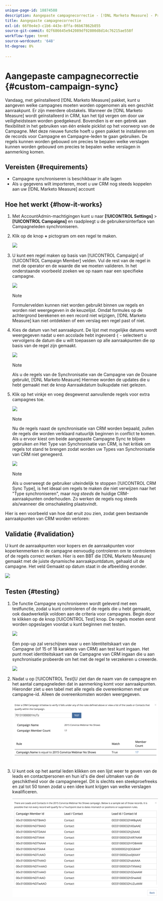 ```yaml
---
unique-page-id: 18874588
description: Aangepaste campagnecorrectie - [!DNL Marketo Measure] - Productdocumentatie
title: Aangepaste campagnecorrectie
exl-id: 66f0e4e3-c1b6-443e-8ffa-06b67862b855
source-git-commit: 02f686645e942089df92800d8d14c76215ae558f
workflow-type: tm+mt
source-wordcount: '648'
ht-degree: 0%

---
```


# Aangepaste campagnecorrectie {#custom-campaign-sync}

Vandaag, met geïnstalleerd [!DNL Marketo Measure] pakket, kunt u aangeven welke campagnes moeten worden opgenomen als een geschikt aanraakpunt. Er zijn meerdere obstakels. Wanneer de [!DNL Marketo Measure] wordt geïnstalleerd in CRM, kan het tijd vergen om door uw veiligheidsteam worden goedgekeurd. Bovendien is er een gebrek aan flexibiliteit in het gebruiken van één enkele picklist op het voorwerp van de Campagne. Met deze nieuwe functie hoeft u geen pakket te installeren om de records voor Campagne en Campagne-leden te gaan gebruiken. De regels kunnen worden gebouwd om precies te bepalen welke verslagen kunnen worden gebouwd om precies te bepalen welke verslagen in aanmerking komen.

## Vereisten {#requirements}

* Campagne synchroniseren is beschikbaar in alle lagen
* Als u gegevens wilt importeren, moet u uw CRM nog steeds koppelen aan uw [!DNL Marketo Measure] account

## Hoe het werkt {#how-it-works}

1. Met AccountAdmin-machtigingen kunt u naar **[!UICONTROL Settings]** > **[!UICONTROL Campaigns]** en raadpleegt u de gebruikersinterface van Campagneleden synchroniseren.
1. Klik op de knop **+** pictogram om een regel te maken.

   ![](assets/1-1.png)

1. U kunt een regel maken op basis van [!UICONTROL Campaign] of [!UICONTROL Campaign Member] velden. Vul de rest van de regel in met de operator en de waarde die we moeten valideren. In het onderstaande voorbeeld zoeken we op naam naar een specifieke campagne.

   ![](assets/2-1.png)

   >[!NOTE]
   >
   >Formulervelden kunnen niet worden gebruikt binnen uw regels en worden niet weergegeven in de keuzelijst. Omdat formules op de achtergrond berekenen en een record niet wijzigen, [!DNL Marketo Measure] kan niet ontdekken of een verslag een regel past of niet.

1. Kies de datum van het aanraakpunt. De lijst met mogelijke datums wordt weergegeven nadat u een accolade hebt ingevoerd `{` - selecteert u vervolgens de datum die u wilt toepassen op alle aanraakpunten die op basis van de regel zijn gemaakt.

   ![](assets/3-1.png)

   >[!NOTE]
   >
   >Als u de regels van de Synchronisatie van de Campagne van de Douane gebruikt, [!DNL Marketo Measure] Hiermee worden de updates die u hebt gemaakt met de knop Aanraakdatum bulkupdate niet gelezen.

1. Klik op het vinkje en voeg desgewenst aanvullende regels voor extra campagnes toe.

   ![](assets/4-1.png)

   >[!NOTE]
   >
   >Nu de regels naast de synchronisatie van CRM worden bepaald, zullen de regels die worden verklaard natuurlijk beginnen in conflict te komen. Als u ervoor kiest om beide aangepaste Campagne Sync te blijven gebruiken _en_ Het Type van Synchronisatie van CRM, is het kritiek om regels tot stand te brengen zodat worden uw Types van Synchronisatie van CRM niet genegeerd.

   ![](assets/5-1.png)

   >[!NOTE]
   >
   >Als u overweegt de gebruiker uiteindelijk te stoppen [!UICONTROL CRM Sync Type], is het ideaal om regels te maken die niet verwijzen naar het &quot;Type synchroniseren&quot;, maar _nog steeds_ de huidige CRM-aanraakpunten onderhouden. Zo werken de regels nog steeds als/wanneer die omschakeling plaatsvindt.

Hier is een voorbeeld van hoe dat eruit zou zien, zodat geen bestaande aanraakpunten van CRM worden verloren:

## Validatie {#validation}

U kunt de aanraakpunten voor kopers en de aanraakpunten voor koperkenmerken in de campagne eenvoudig controleren om te controleren of de regels correct werken. Hier is een BBT die [!DNL Marketo Measure] gemaakt met de juiste dynamische aanraakpuntdatum, gehaald uit de campagne. Het veld Gemaakt op datum staat in de afbeelding eronder.

![](assets/6-1.png)

## Testen {#testing}

1. De functie Campagne synchroniseren wordt geleverd met een testfunctie, zodat u kunt controleren of de regels die u hebt gemaakt, ook daadwerkelijk voldoen aan de criteria voor campagnes. Begin door te klikken op de knop [!UICONTROL Test] knop. De regels moeten eerst worden opgeslagen voordat u kunt beginnen met testen.

   ![](assets/7-1.png)

   Een pop-up zal verschijnen waar u een Identiteitskaart van de Campagne (of 15 of 18 karakters van CRM) aan test kunt ingaan. Het punt moet identiteitskaart van de Campagne van CRM ingaan die u aan synchronisatie probeerde om het met de regel te verzekeren u creeerde.

   ![](assets/8-1.png)

1. Nadat u op [!UICONTROL Test]U ziet dan de naam van de campagne en het aantal campagneleden dat in aanmerking komt voor aanraakpunten. Hieronder ziet u een tabel met alle regels die overeenkomen met uw campagne-id. Alleen de overeenkomsten worden weergegeven.

   ![](assets/9.png)

1. U kunt ook op het aantal leden klikken om een lijst weer te geven van de leads en contactpersonen en hun id&#39;s die deel uitmaken van de geschiktheid voor de campagneregel. Dit is slechts een steekproefreeks en zal tot 50 tonen zodat u een idee kunt krijgen van welke verslagen kwalificeren.

   ![](assets/10.png)
